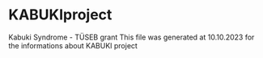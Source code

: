 # KABUKIproject
Kabuki Syndrome - TÜSEB grant
This file was generated at 10.10.2023 for the informations about KABUKI project

